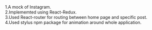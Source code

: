 1.A mock of Instagram.  
2.Implememted using React-Redux.  
3.Used React-router for routing between home page and specific post.  
4.Used stylus npm package for animation around whole application. 
